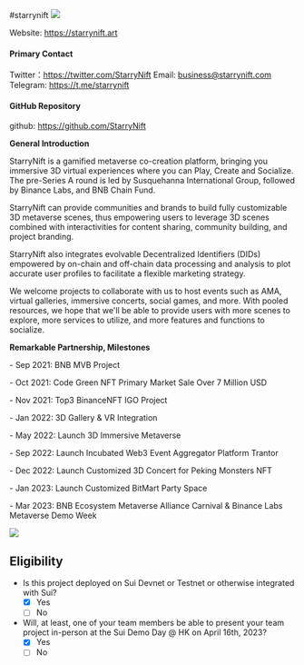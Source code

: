 

#starrynift
![](https://d1uoymq29mtp9f.cloudfront.net/web/3D/tmp/logo/starrynift.png)


Website: <https://starrynift.art> 

#### Primary Contact

Twitter：https://twitter.com/StarryNift
Email:     business@starrynift.com
Telegram: https://t.me/starrynift

#### GitHub Repository 

github: https://github.com/StarryNift

**General Introduction**

StarryNift is a gamified metaverse co-creation platform, bringing you immersive 3D virtual experiences where you can Play, Create and Socialize. The pre-Series A round is led by Susquehanna International Group, followed by Binance Labs, and BNB Chain Fund.

StarryNift can provide communities and brands to build fully customizable 3D metaverse scenes, thus empowering users to leverage 3D scenes combined with interactivities for content sharing, community building, and project branding. 

StarryNift also integrates evolvable Decentralized Identifiers (DIDs) empowered by on-chain and off-chain data processing and analysis to plot accurate user profiles to facilitate a flexible marketing strategy. 

We welcome projects to collaborate with us to host events such as AMA, virtual galleries, immersive concerts, social games, and more. With pooled resources, we hope that we'll be able to provide users with more scenes to explore, more services to utilize, and more features and functions to socialize.

**Remarkable Partnership, Milestones**

\- Sep 2021: BNB MVB Project 

\- Oct 2021: Code Green NFT Primary Market Sale Over 7 Million USD

\- Nov 2021: Top3 BinanceNFT IGO Project

\- Jan 2022: 3D Gallery & VR Integration

\- May 2022: Launch 3D Immersive Metaverse

\- Sep 2022: Launch Incubated Web3 Event Aggregator Platform Trantor

\- Dec 2022: Launch Customized 3D Concert for Peking Monsters NFT

\- Jan 2023: Launch Customized BitMart Party Space

\- Mar 2023: BNB Ecosystem Metaverse Alliance Carnival & Binance Labs Metaverse Demo Week

![](https://d1uoymq29mtp9f.cloudfront.net/web/news/WechatIMG27007.jpeg)

## Eligibility

- Is this project deployed on Sui Devnet or Testnet or otherwise integrated with Sui?
    - [x] Yes
    - [ ] No
- Will, at least, one of your team members be able to present your team project in-person at the Sui Demo Day @ HK on April 16th, 2023?
    - [x] Yes
    - [ ] No
